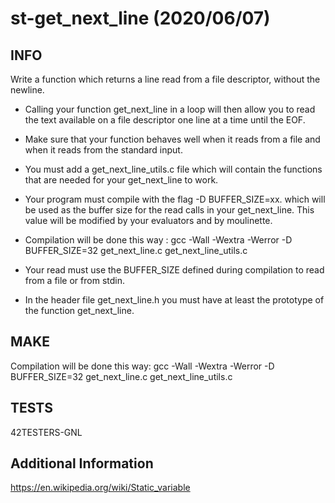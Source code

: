 # st-get_next_line (2020/06/07)

## INFO
Write a function which returns a line read from a file descriptor, without the newline.

- Calling your function get_next_line in a loop will then allow you to read the text available on a file descriptor one line at a time until the EOF.

- Make sure that your function behaves well when it reads from a file and when it reads from the standard input.

- You must add a get_next_line_utils.c file which will contain the functions that are needed for your get_next_line to work.

- Your program must compile with the flag -D BUFFER_SIZE=xx. which will be used as the buffer size for the read calls in your get_next_line. This value will be modified by your evaluators and by moulinette.

- Compilation will be done this way : gcc -Wall -Wextra -Werror -D BUFFER_SIZE=32 get_next_line.c get_next_line_utils.c

- Your read must use the BUFFER_SIZE defined during compilation to read from a file or from stdin.

- In the header file get_next_line.h you must have at least the prototype of the function get_next_line.

## MAKE
Compilation will be done this way: 
gcc -Wall -Wextra -Werror -D BUFFER_SIZE=32 get_next_line.c get_next_line_utils.c

## TESTS
42TESTERS-GNL

## Additional Information
https://en.wikipedia.org/wiki/Static_variable
